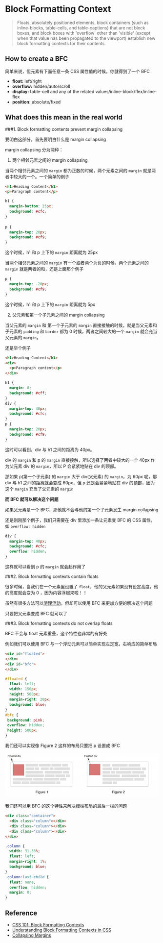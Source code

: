 # Block Formatting Context

> Floats, absolutely positioned elements, block containers (such as inline-blocks, table-cells, and table-captions) that are not block boxes, and block boxes with 'overflow' other than 'visible' (except when that value has been propagated to the viewport) establish new block formatting contexts for their contents.

## How to create a BFC

简单来说，但元素有下面任意一条 CSS 属性值的时候，你就得到了一个 BFC

- **float:** left/right
- **overflow:** hidden/auto/scroll
- **display:** table-cell and any of the related values/inline-block/flex/inline-flex
- **position:** absolute/fixed

## What does this mean in the real world

###1. Block formatting contents prevent margin collapsing

要明白这部分，首先要明白什么是 margin collapsing

margin collapsing 分为两种：

1. 两个相邻元素之间的 margin collapsing

  当两个相邻元素之间的 `margin` 都为正数的时候，两个元素之间的 `margin` 就是两者中较大的一个。一个简单的例子

  ```html
  <h1>Heading Content</h1>
  <p>Paragraph content</p>
  ```

  ```css
  h1 {
    margin-bottom: 25px;
    background: #cfc;
  }

  p {
    margin-top: 20px;
    background: #cf9;
  }
  ```

  这个时候，h1 和 p 上下的 `margin` 距离就为 25px

  当两个相邻元素之间的 `margin` 有一个或者两个为负的时候，两个元素之间的 `margin` 就是两者的和，还是上面那个例子

  ```css
  p {
    margin-top: -20px;
    background: #cf9;
  }
  ```

  这个时候，h1 和 p 上下的 `margin` 距离就为 5px

2. 父元素和第一个子元素之间的 margin collapsing

  当父元素的 `margin` 和 第一个子元素的 `margin` 直接接触的时候，就是当父元素和子元素的 `padding` 和 `border` 都为 0 时候，两者之间较大的一个 `margin` 就会充当父元素的 `margin`。

  还是举个例子

  ```html
  <h1>Heading Content</h1>
  <div>
    <p>Paragraph content</p>
  </div>
  ```

  ```css
  h1 {
    margin: 0;
    background: #cff;
  }
  div {
    margin-top: 40px;
    background: #cfc;
  }
  p {
    margin-top: 20px;
    background: #cf9;
  }
  ```

  这时可以看到，div 与 h1 之间的距离为 40px。

  div 的 `margin` 和 p 的 `margin` 直接接触，所以选择了两者中较大的一个 40px 作为父元素 div 的 `margin`，所以 P 会紧紧地贴在 div 的顶部。

  那如果 p(第一个子元素) 的 `margin` 大于 div(父元素) 的 `margin`，为 60px 呢，那 div 与 h1 之间的距离就会变成 60px，但 p 还是会紧紧地贴在 div 的顶部，因为这个 `margin` 充当了父元素的 `margin`

**而 BFC 就可以解决这个问题**

如果父元素是一个 BFC，那他就不会与他的第一个子元素发生 margin collapsing

还是刚刚那个例子，我们只需要在 div 里添加一条让元素变 BFC 的 CSS 属性，如 `overflow: hidden`

```css
div {
  margin-top: 40px;
  background: #cfc;
  overflow: hidden;
}
```

这样就可以看到 p 的 `margin` 就会起作用了

###2. Block formatting contexts contain floats

很多时候，当我们在一个元素里设置了 `float`，他的父元素如果没有设定高度，他的高度就会变为 0 ，因为内容浮起来啦！！

虽然有很多方法可以[清理浮动](https://github.com/L-movingon/prepare-for-interview/blob/master/CSS/clearing-floats.md)。但却可以使用 BFC 来更加方便的解决这个问题

只要把父元素变成 BFC 就可以了

###3. Block formatting contexts do not overlap floats

BFC 不会与 float 元素重叠，这个特性也非常的有好处

例如我们可以使用 BFC 与一个浮动元素可以简单实现左定宽，右响应的简单布局

```html
<div id="floated">
</div>
<div id="bfc">
</div>
```

```css
#floated {
  float: left;
  width: 150px;
  height: 500px;
  margin-right: 20px;
  background: blue;
}
#bfc {
 background: pink;
 overflow: hidden;
 height: 500px;
}
```

我们还可以实现像 Figure 2 这样的布局只要把 p 设置成 BFC

![bfc](assets/bfc.jpg)

我们还可以用 BFC 的这个特性来解决栅栏布局的最后一栏的问题

```html
<div class="container">
  <div class="column"></div>
  <div class="column"></div>
  <div class="column"></div>
</div>
```

```css
.column {
  width: 31.33%;
  float: left;
  margin-right: 1%;
  background: blue;
}
.column:last-child {
  float: none;
  overflow: hidden;
  margin: 0;
}
```

## Reference

- [CSS 101: Block Formatting Contexts](http://yuiblog.com/blog/2010/05/19/css-101-block-formatting-contexts/)
- [Understanding Block Formatting Contexts in CSS](http://www.sitepoint.com/understanding-block-formatting-contexts-in-css/)
- [Collapsing Margins](http://www.sitepoint.com/web-foundations/collapsing-margins/)
